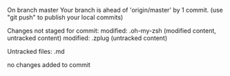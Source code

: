 On branch master
Your branch is ahead of 'origin/master' by 1 commit.
  (use "git push" to publish your local commits)

Changes not staged for commit:
	modified:   .oh-my-zsh (modified content, untracked content)
	modified:   .zplug (untracked content)

Untracked files:
	.md

no changes added to commit
